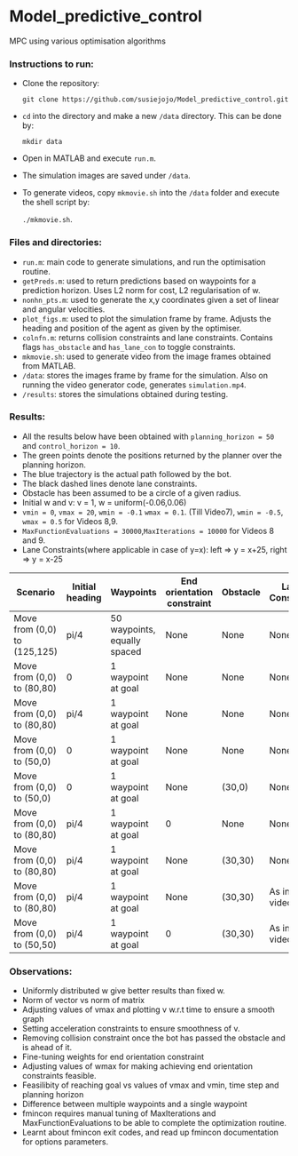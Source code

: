 # Model_predictive_control

MPC using various optimisation algorithms

### Instructions to run:

- Clone the repository:

  `git clone https://github.com/susiejojo/Model_predictive_control.git`
  
- `cd` into the directory and make a new `/data` directory. This can be done by:

  `mkdir data`
  
- Open in MATLAB and execute `run.m`.
- The simulation images are saved under `/data`. 
- To generate videos, copy `mkmovie.sh` into the `/data` folder and execute the shell script by:

  `./mkmovie.sh`.

### Files and directories:

- `run.m`: main code to generate simulations, and run the optimisation routine.
- `getPreds.m`: used to return predictions based on waypoints for a prediction horizon. Uses L2 norm for cost, L2 regularisation of w.
- `nonhn_pts.m`: used to generate the x,y coordinates given a set of linear and angular velocities.
- `plot_figs.m`: used to plot the simulation frame by frame. Adjusts the heading and position of the agent as given by the optimiser.
- `colnfn.m`: returns collision constraints and lane constraints. Contains flags `has_obstacle` and `has_lane_con` to toggle constraints.
- `mkmovie.sh`: used to generate video from the image frames obtained from MATLAB.
- `/data`: stores the images frame by frame for the simulation. Also on running the video generator code, generates `simulation.mp4`.
- `/results`: stores the simulations obtained during testing. 

### Results:

- All the results below have been obtained with `planning_horizon = 50` and `control_horizon = 10`.
- The green points denote the positions returned by the planner over the planning horizon.
- The blue trajectory is the actual path followed by the bot.
- The black dashed lines denote lane constraints.
- Obstacle has been assumed to be a circle of a given radius.
- Initial w and v: v = 1, w = uniform(-0.06,0.06)
- `vmin = 0`, `vmax = 20`, `wmin = -0.1` `wmax = 0.1`. (Till Video7), `wmin = -0.5`, `wmax = 0.5` for Videos 8,9.
- `MaxFunctionEvaluations = 30000`,`MaxIterations = 10000` for Videos 8 and 9.
- Lane Constraints(where applicable in case of y=x): left => y = x+25, right => y = x-25


| Scenario      | Initial heading | Waypoints | End orientation constraint | Obstacle | Lane Constraint | Video
| ----------- | ------------------| ----------- | -------------------------- | -------- | --------------- | -----
| Move from (0,0) to (125,125) | pi/4 | 50 waypoints, equally spaced | None | None | None | [Video1](https://github.com/susiejojo/Model_predictive_control/blob/master/results/simulation_MPC_50wpts.mp4)
| Move from (0,0) to (80,80)   | 0    | 1 waypoint at goal | None | None | None | [Video2](https://github.com/susiejojo/Model_predictive_control/blob/master/results/simulation_heading0_200.mp4) |
| Move from (0,0) to (80,80)   | pi/4 | 1 waypoint at goal | None | None | None | [Video3](https://github.com/susiejojo/Model_predictive_control/blob/master/results/simulation_directed_heading00.mp4)
| Move from (0,0) to (50,0)    | 0    | 1 waypoint at goal | None | None | None | [Video4](https://github.com/susiejojo/Model_predictive_control/blob/master/results/simulation_stline.mp4)
| Move from (0,0) to (50,0)    | 0    | 1 waypoint at goal | None | (30,0) | None | [Video5](https://github.com/susiejojo/Model_predictive_control/blob/master/results/simulation_stline_obst.mp4)
| Move from (0,0) to (80,80)   | pi/4 | 1 waypoint at goal | 0 | None | None | [Video6](https://github.com/susiejojo/Model_predictive_control/blob/master/results/simulation_endor.mp4)
| Move from (0,0) to (80,80)   | pi/4 | 1 waypoint at goal | None | (30,30) | None | [Video8](https://github.com/susiejojo/Model_predictive_control/blob/master/results/simulation_x%3Dy_obst.mp4)
| Move from (0,0) to (80,80)   | pi/4 | 1 waypoint at goal | None | (30,30) | As in video | [Video9](https://github.com/susiejojo/Model_predictive_control/blob/master/results/simulation_lane_obst_endor.mp4)
| Move from (0,0) to (50,50)   | pi/4 | 1 waypoint at goal | 0    | (30,30) | As in video | [Video10](https://github.com/susiejojo/Model_predictive_control/blob/master/results/simulation_lane_obst_endor.mp4)

### Observations: 

- Uniformly distributed w give better results than fixed w.
- Norm of vector vs norm of matrix
- Adjusting values of vmax and plotting v w.r.t time to ensure a smooth graph
- Setting acceleration constraints to ensure smoothness of v.
- Removing collision constraint once the bot has passed the obstacle and is ahead of it.
- Fine-tuning weights for end orientation constraint
- Adjusting values of wmax for making achieving end orientation constraints feasible.
- Feasilibity of reaching goal vs values of vmax and vmin, time step and planning horizon
- Difference between multiple waypoints and a single waypoint
- fmincon requires manual tuning of MaxIterations and MaxFunctionEvaluations to be able to complete the optimization routine.
- Learnt about fmincon exit codes, and read up fmincon documentation for options parameters.
